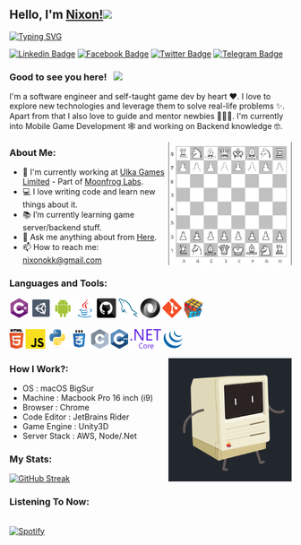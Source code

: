 ## Hello, I'm [Nixon!](https://github.com/nixonok/)<img src="https://media.giphy.com/media/hvRJCLFzcasrR4ia7z/giphy.gif" width="25px">

[![Typing SVG](https://readme-typing-svg.herokuapp.com?size=24&vCenter=true&height=30&lines=Software+Engineer;Game+Developer;Certified+Scrum+Master;Book+Worm;Proud+Bangladeshi)](https://git.io/typing-svg)

[![Linkedin Badge](https://img.shields.io/badge/-LinkedIn-0e76a8?style=flat-square&logo=Linkedin&logoColor=white)](https://www.linkedin.com/in/nixonok)
[![Facebook Badge](https://img.shields.io/badge/Facebook-1877F2?style=flat-square&logo=facebook&logoColor=white)](https://www.facebook.com/NixonOk/)
[![Twitter Badge](https://img.shields.io/badge/-Twitter-00acee?style=flat-square&logo=Twitter&logoColor=white)](https://twitter.com/_nixonok)
[![Telegram Badge](https://img.shields.io/badge/-Telegram-0088cc?style=flat-square&logo=Telegram&logoColor=white)](https://t.me/nixonok1)

### Good to see you here! &nbsp; ![](https://visitor-badge.glitch.me/badge?page_id=nixonok.nixonok&style=flat-square&color=0088cc)

I'm a software engineer and self-taught game dev by heart ❤️. I love to explore new technologies and leverage them to solve real-life problems ✨. Apart from that I also love to guide and mentor newbies 👨🏻‍💻. I'm currently into Mobile Game Development 🕸️ and working on Backend knowledge 🤓.

<img align="right" height="220" width="220" alt="" src="https://raw.githubusercontent.com/nixonok/nixonok/master/anims/chess.gif" />

### About Me:

- 🔬 I'm currently working at [Ulka Games Limited](https://ulka.games) - Part of [Moonfrog Labs](https://moonfroglabs.com).
- 💻 I love writing code and learn new things about it.
- 📚 I’m currently learning game server/backend stuff.
- 💬 Ask me anything about from [Here](https://github.com/nixonok/nixonok/issues).
- 📫 How to reach me: <a href="mailto: nixonokk@gmail.com">nixonokk@gmail.com</a>

### Languages and Tools:

<code><img title="C#" height="35" src="https://github.com/nixonok/nixonok/blob/master/images/cSharp.svg"></code>
<code><img title="Unity" height="35" src="https://github.com/nixonok/nixonok/blob/master/images/unity3d.svg"></code>
<code><img title="Android" height="35" src="https://github.com/nixonok/nixonok/blob/master/images/android.svg"></code>
<code><img title="Java" height="35" src="https://github.com/nixonok/nixonok/blob/master/images/java-original.svg"></code>
<code><img title="GitHub" height="35" src="https://github.com/nixonok/nixonok/blob/master/images/github.svg"></code>
<code><img title="MySQL" height="35" src="https://github.com/nixonok/nixonok/blob/master/images/mysql.svg"></code>
<code><img title="JSON" height="35" src="https://github.com/nixonok/nixonok/blob/master/images/json.svg"></code>
<code><img title="Git" height="35" src="https://github.com/nixonok/nixonok/blob/master/images/git-original.svg"></code>
<code><img title="Problem Solving" height="35" src="https://github.com/nixonok/nixonok/blob/master/images/problemSolving.png"></code>
</br></br>
<code><img title="HTML5" height="35" src="https://github.com/nixonok/nixonok/blob/master/images/html5.svg"></code>
<code><img title="JavaScript" height="35" src="https://github.com/nixonok/nixonok/blob/master/images/javascript.svg"></code>
<code><img title="Python" height="35" src="https://github.com/nixonok/nixonok/blob/master/images/python-original.svg"></code>
<code><img title="CSS" height="35" src="https://github.com/nixonok/nixonok/blob/master/images/css.svg"></code>
<code><img title="C" height="35" src="https://github.com/nixonok/nixonok/blob/master/images/c.svg"></code>
<code><img title="C++" height="35" src="https://github.com/nixonok/nixonok/blob/master/images/cpp.svg"></code>
<code><img title=".NetCore" height="35" src="https://github.com/nixonok/nixonok/blob/master/images/dotnetcore.svg"></code>
<code><img title="JQuery" height="35" src="https://github.com/nixonok/nixonok/blob/master/images/jquery-original.svg"></code>

<img align="right" height="220" width="220" alt="" src="https://raw.githubusercontent.com/nixonok/nixonok/master/anims/mac.gif" />

### How I Work?:

- OS : macOS BigSur
- Machine : Macbook Pro 16 inch (i9)
- Browser : Chrome
- Code Editor : JetBrains Rider
- Game Engine : Unity3D
- Server Stack : AWS, Node/.Net

### My Stats:

[![GitHub Streak](http://github-readme-streak-stats.herokuapp.com?user=nixonok&theme=tokyonight)](https://git.io/streak-stats)


### Listening To Now:

&nbsp; <br> [![Spotify](https://novatorem.vercel.app/api/spotify)](https://open.spotify.com/user/31g7fqbykkpbylfgoewkj4zabs7a)
